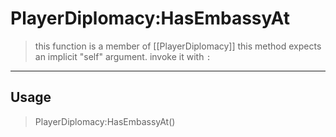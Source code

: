 # PlayerDiplomacy:HasEmbassyAt
> this function is a member of [[PlayerDiplomacy]]
> this method expects an implicit "self" argument. invoke it with `:`
-----
## Usage
> PlayerDiplomacy:HasEmbassyAt()
